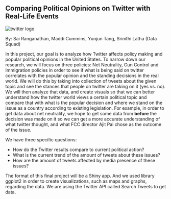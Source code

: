 ## **Comparing Political Opinions on Twitter with Real-Life Events**

![twitter logo](twitter_logo.png)

By:
Sai Ranganathan, Maddi Cummins, Yunjun Tang, Srinithi Latha (Data Squad)

In this project, our goal is to analyze how Twitter affects policy making and popular political opinions in the United States. To narrow down our research, we will focus on three policies: Net Neutrality, Gun Control and Immigration policies in order to see if what is being said on twitter correlates with the popular opinion and the standing decisions in the real world. We will do this by taking into collection of tweets about the given topic and see the stances that people on twitter are taking on it (yes vs. no). We will then analyze that data, and create visuals so that we can better understand how the twitter world views a certain political topic and compare that with what is the popular decision and where we stand on the issue as a country according to existing legislation. For example, in order to get data about net neutrality, we hope to get some data from **before** the decision was made on it so we can get a more accurate understanding of what twitter thought, and what FCC director Ajit Pai chose as the outcome of the issue.  

We have three specific questions:
- How do the Twitter results compare to current political action?
- What is the current trend of the amount of tweets about these issues?
- How are the amount of tweets affected by media presence of these issues?

The format of this final project will be a Shiny app. And we used library  ggplot2 in order to create visualizations, such as maps and graphs, regarding the data. We are using the Twitter API called Search Tweets to get data.

